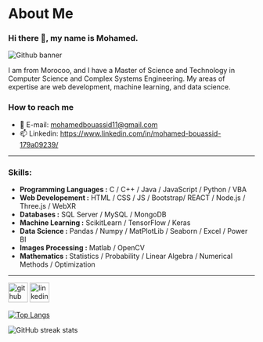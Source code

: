# About Me

### Hi there 👋, my name is Mohamed.
![Github banner](https://github.com/Bssd07/MohamedBouassid/assets/99046765/3b6bee25-b48f-40e3-9ee5-47613fbead3e)

I am from Morocoo, and I have a Master of Science and Technology in Computer Science and Complex Systems Engineering. 
My areas of expertise are web development, machine learning, and data science.

### How to reach me
- 📧 E-mail:   mohamedbouassid11@gmail.com
- 📫 Linkedin: https://www.linkedin.com/in/mohamed-bouassid-179a09239/

---

### Skills: 
- **Programming Languages :** C / C++ / Java / JavaScript / Python / VBA
- **Web Developement :** HTML / CSS / JS / Bootstrap/ REACT / Node.js / Three.js / WebXR
- **Databases :** SQL Server / MySQL / MongoDB
- **Machine Learning :** ScikitLearn / TensorFlow / Keras
- **Data Science :** Pandas / Numpy / MatPlotLib / Seaborn / Excel / Power BI
- **Images Processing :** Matlab / OpenCV
- **Mathematics :** Statistics / Probability / Linear Algebra / Numerical Methods / Optimization
---

[<img src='https://cdn.jsdelivr.net/npm/simple-icons@3.0.1/icons/github.svg' alt='github' height='40'>](https://github.com/Bssd07)  [<img src='https://cdn.jsdelivr.net/npm/simple-icons@3.0.1/icons/linkedin.svg' alt='linkedin' height='40'>](https://www.linkedin.com/in/mohamed-bouassid-179a09239/)  

[![Top Langs](https://github-readme-stats.vercel.app/api/top-langs/?username=Bssd07)](https://github.com/anuraghazra/github-readme-stats)

![GitHub streak stats](https://streak-stats.demolab.com/?user=Bssd07)  
